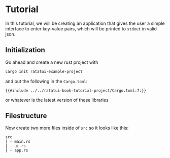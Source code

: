 # Tutorial

In this tutorial, we will be creating an application that gives the user a simple interface to enter key-value pairs, which will be printed to `stdout` in valid json.

## Initialization

Go ahead and create a new rust project with

```sh
cargo init ratatui-example-project
```
and put the following in the `Cargo.toml`:
```
{{#include ../../ratatui-book-tutorial-project/Cargo.toml:7:}}
```
or whatever is the latest version of these libraries


## Filestructure

Now create two more files inside of `src` so it looks like this:

```
src
| - main.rs
| - ui.rs
| - app.rs
```

